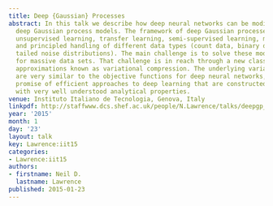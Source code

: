 ```yaml
---
title: Deep {Gaussian} Processes
abstract: In this talk we describe how deep neural networks can be modified to produce
  deep Gaussian process models. The framework of deep Gaussian processes allow for
  unsupervised learning, transfer learning, semi-supervised learning, multi-task learning
  and principled handling of different data types (count data, binary data, heavy
  tailed noise distributions). The main challenge is to solve these models efficiently
  for massive data sets. That challenge is in reach through a new class of variational
  approximations known as variational compression. The underlying variational bounds
  are very similar to the objective functions for deep neural networks, giving the
  promise of efficient approaches to deep learning that are constructed from components
  with very well understood analytical properties.
venue: Instituto Italiano de Tecnologia, Genova, Italy
linkpdf: http://staffwww.dcs.shef.ac.uk/people/N.Lawrence/talks/deepgp_iit15.pdf
year: '2015'
month: 1
day: '23'
layout: talk
key: Lawrence:iit15
categories:
- Lawrence:iit15
authors:
- firstname: Neil D.
  lastname: Lawrence
published: 2015-01-23
---
```

